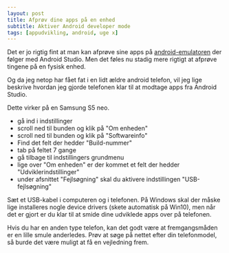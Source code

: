 ```yaml
---
layout: post
title: Afprøv dine apps på en enhed
subtitle: Aktiver Android developer mode
tags: [appudvikling, android, uge x]
---
```


Det er jo rigtig fint at man kan afprøve sine apps på [android-emulatoren](2019-02-24-emulering) der følger med Android Studio. Men det føles nu stadig mere rigtigt at afprøve tingene på en fysisk enhed. 

Og da jeg netop har fået fat i en lidt ældre android telefon, vil jeg lige beskrive hvordan jeg gjorde telefonen klar til at modtage apps fra Android Studio.

Dette virker på en Samsung S5 neo. 
- gå ind i indstillinger
- scroll ned til bunden og klik på "Om enheden"
- scroll ned til bunden og klik på "Softwareinfo"
- Find det felt der hedder "Build-nummer"
- tab på feltet 7 gange
- gå tilbage til indstillingers grundmenu
- lige over "Om enheden" er der kommet et felt der hedder "Udviklerindstillinger"
- under afsnittet "Fejlsøgning" skal du aktivere indstillingen "USB-fejlsøgning"

Sæt et USB-kabel i computeren og i telefonen. På Windows skal der måske lige installeres nogle device drivers (skete automatisk på Win10), men når det er gjort er du klar til at smide dine udviklede apps over på telefonen. 

Hvis du har en anden type telefon, kan det godt være at fremgangsmåden er en lille smule anderledes. Prøv at søge på nettet efter din telefonmodel, så burde det være muligt at få en vejledning frem.
